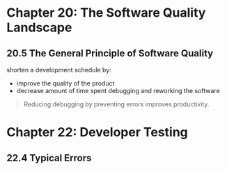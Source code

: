 # Chapter 20: The Software Quality Landscape
## 20.5 The General Principle of Software Quality
shorten a development schedule by: 
 * improve the quality of the product
 * decrease amount of time spent debugging and reworking the software

> Reducing debugging by preventing errors improves productivity.
# Chapter 22: Developer Testing
## 22.4 Typical Errors


